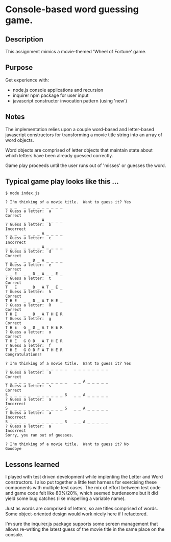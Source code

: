 # Console-based word guessing game.

## Description

This assignment mimics a movie-themed 'Wheel of Fortune' game.

## Purpose

Get experience with:

* node.js console applications and recursion
* inquirer npm package for user input
* javascript constructor invocation pattern (using 'new')

## Notes

The implementation relies upon a couple word-based and letter-based javascript constructors 
for transforming a movie title string into an array of word objects.

Word objects are comprised of letter objects that maintain state
about which letters have been already guessed correctly.

Game play proceeds until the user runs out of 'misses' or guesses the word.

## Typical game play looks like this ...

```
$ node index.js 

? I'm thinking of a movie title.  Want to guess it? Yes
_ _ _   _ _ _ _ _ _ _ _ _
? Guess a letter:  a
Correct
_ _ _   _ _ _ _ A _ _ _ _
? Guess a letter:  b
Incorrect
_ _ _   _ _ _ _ A _ _ _ _
? Guess a letter:  c
Incorrect
_ _ _   _ _ _ _ A _ _ _ _
? Guess a letter:  d
Correct
_ _ _   _ _ D _ A _ _ _ _
? Guess a letter:  e
Correct
_ _ E   _ _ D _ A _ _ E _
? Guess a letter:  t
Correct
T _ E   _ _ D _ A T _ E _
? Guess a letter:  h
Correct
T H E   _ _ D _ A T H E _
? Guess a letter:  R
Correct
T H E   _ _ D _ A T H E R
? Guess a letter:  g
Correct
T H E   G _ D _ A T H E R
? Guess a letter:  o
Correct
T H E   G O D _ A T H E R
? Guess a letter:  f
T H E   G O D F A T H E R
Congratulations!

? I'm thinking of a movie title.  Want to guess it? Yes
_ _ _ _ _ _   _ _ _ _ _ _ _   _ _ _ _ _ _ _ _
? Guess a letter:  a
Correct
_ _ _ _ _ _   _ _ _ _ _ _ _   _ _ A _ _ _ _ _
? Guess a letter:  s
Correct
S _ _ _ _ _   _ _ _ _ _ _ S   _ _ A _ _ _ _ _
? Guess a letter:  a
Incorrect
S _ _ _ _ _   _ _ _ _ _ _ S   _ _ A _ _ _ _ _
? Guess a letter:  a
Incorrect
S _ _ _ _ _   _ _ _ _ _ _ S   _ _ A _ _ _ _ _
? Guess a letter:  a
Incorrect
Sorry, you ran out of guesses.

? I'm thinking of a movie title.  Want to guess it? No
Goodbye
```

## Lessons learned

I played with test driven development while implenting the
Letter and Word constructors.  I also put together a little
test harness for exercising these components with multiple
test cases.  The mix of effort between test code and game code
felt like 80%/20%, which seemed burdensome but it did
yield some bug catches (like mispelling a variable name).

Just as words are comprised of letters, so are titles comprised
of words.  Some object-oriented design would work nicely here if
I refactored.

I'm sure the inquirer.js package supports some screen management
that allows re-writing the latest guess of the movie title in
the same place on the console.

